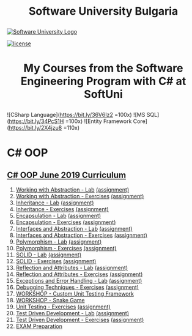 # <p align="center">Software University Bulgaria<p>

[![Software University Logo](https://goo.gl/KYm0Tz)](https://softuni.bg)

[![license](https://goo.gl/YJtYFV)](https://goo.gl/3hbwmB)
# <p align="center">My Courses from the Software Engineering Program with C# at SoftUni<p>

![CSharp Language](https://bit.ly/36V6Iz2 =100x) ![MS SQL](https://bit.ly/34PcS1H =100x) ![Entity Framework Core](https://bit.ly/2X4jzu8 =110x)

# C# OOP
## [C# OOP June 2019 Curriculum](https://softuni.bg/trainings/2349/csharp-oop-june-2019)
1. [Working with Abstraction - Lab]() [(assignment)]()
2. [Working with Abstraction - Exercises]() [(assignment)]()
3. [Inheritance - Lab]() [(assignment)]()
4. [Inheritance - Exercises]() [(assignment)]()
5. [Encapsulation - Lab]() [(assignment)]()
6. [Encapsulation - Exercises]() [(assignment)]()
7. [Interfaces and Abstraction - Lab]() [(assignment)]()
8. [Interfaces and Abstraction - Exercises]() [(assignment)]()
9. [Polymorphism - Lab]() [(assignment)]()
10. [Polymorphism - Exercises]() [(assignment)]()
11. [SOLID - Lab]() [(assignment)]()
12. [SOLID - Exercises]() [(assignment)]()
13. [Reflection and Attributes - Lab]() [(assignment)]()
14. [Reflection and Attributes - Exercises]() [(assignment)]()
15. [Exceptions and Error Handling - Lab]() [(assignment)]()
16. [Debugging Techniques - Exercises]() [(assignment)]()
17. [WORKSHOP - Custom Unit Testing Framework]()
18. [WORKSHOP - Snake Game]()
20. [Unit Testing - Exercises]() [(assignment)]()
21. [Test Driven Development - Lab]() [(assignment)]()
22. [Test Driven Development - Exercises]() [(assignment)]()
13. [EXAM Preparation](https://github.com/bodyquest/SoftwareUniversity-Bulgaria/tree/master/C%23%20OOP%202019/EXAM_PREP)
